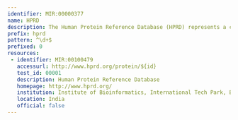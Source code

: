```yaml
---
identifier: MIR:00000377
name: HPRD
description: The Human Protein Reference Database (HPRD) represents a centralized platform to visually depict and integrate information pertaining to domain architecture, post-translational modifications, interaction networks and disease association for each protein in the human proteome.
prefix: hprd
pattern: ^\d+$
prefixed: 0
resources:
 - identifier: MIR:00100479
   accessurl: http://www.hprd.org/protein/${id}
   test_id: 00001
   description: Human Protein Reference Database
   homepage: http://www.hprd.org/
   institution: Institute of Bioinformatics, International Tech Park, Bangalore
   location: India
   official: false
---
```

